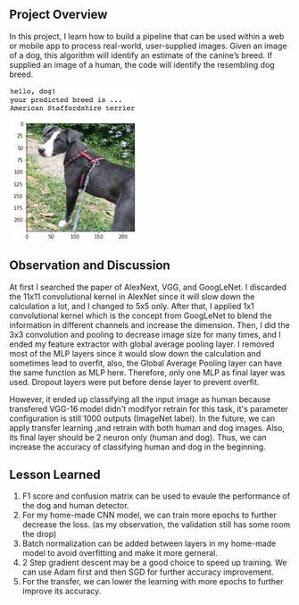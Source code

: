 [//]: # (Image References)

[image1]: ./images/sample_dog_output.png "Sample Output"
[image2]: ./images/vgg16_model.png "VGG-16 Model Layers"
[image3]: ./images/vgg16_model_draw.png "VGG16 Model Figure"


## Project Overview

In this project, I learn how to build a pipeline that can be used within a web or mobile app to process real-world, user-supplied images. Given an image of a dog, this algorithm will identify an estimate of the canine’s breed. If supplied an image of a human, the code will identify the resembling dog breed.

![Sample Output][image1]

## Observation and Discussion

At first I searched the paper of AlexNext, VGG, and GoogLeNet. I discarded the 11x11 convolutional kernel in AlexNet since it will slow down the calculation a lot, and I changed to 5x5 only. After that, I applied 1x1 convolutional kernel which is the concept from GoogLeNet to blend the information in different channels and increase the dimension. Then, I did the 3x3 convolution and pooling to decrease image size for many times, and I ended my feature extractor with global average pooling layer. I removed most of the MLP layers since it would slow down the calculation and sometimes lead to overfit, also, the Global Average Pooling layer can have the same function as MLP here. Therefore, only one MLP as final layer was used. Dropout layers were put before dense layer to prevent overfit.

However, it ended up classifying all the input image as human because transfered VGG-16 model didn't modifyor retrain for this task, it's parameter configuration is still 1000 outputs (ImageNet label). In the future, we can apply transfer learning ,and retrain with both human and dog images. Also, its final layer should be 2 neuron only (human and dog). Thus, we can increase the accuracy of classifying human and dog in the beginning.

## Lesson Learned

1. F1 score and confusion matrix can be used to evaule the performance of the dog and human detector.
2. For my home-made CNN model, we can train more epochs to further decrease the loss. (as my observation, the validation still has some room the drop)
3. Batch normalization can be added between layers in my home-made model to avoid overfitting and make it more gerneral.
4. 2 Step gradient descent may be a good choice to speed up training. We can use Adam first and then SGD for further accuracy improvement.
5. For the transfer, we can lower the learning with more epochs to further improve its accuracy.
